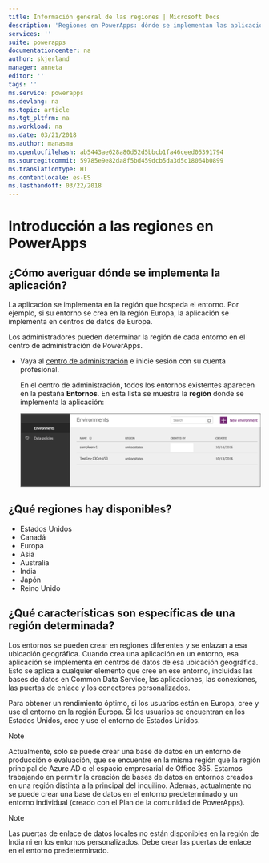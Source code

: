 ```yaml
---
title: Información general de las regiones | Microsoft Docs
description: 'Regiones en PowerApps: dónde se implementan las aplicaciones, regiones disponibles, características específicas de una región'
services: ''
suite: powerapps
documentationcenter: na
author: skjerland
manager: anneta
editor: ''
tags: ''
ms.service: powerapps
ms.devlang: na
ms.topic: article
ms.tgt_pltfrm: na
ms.workload: na
ms.date: 03/21/2018
ms.author: manasma
ms.openlocfilehash: ab5443ae628a80d52d5bbcb1fa46ceed05391794
ms.sourcegitcommit: 59785e9e82da8f5bd459dcb5da3d5c18064b0899
ms.translationtype: HT
ms.contentlocale: es-ES
ms.lasthandoff: 03/22/2018
---
```

# <a name="regions-overview-in-powerapps"></a>Introducción a las regiones en PowerApps
## <a name="how-do-i-find-out-where-my-app-is-deployed"></a>¿Cómo averiguar dónde se implementa la aplicación?
La aplicación se implementa en la región que hospeda el entorno. Por ejemplo, si su entorno se crea en la región Europa, la aplicación se implementa en centros de datos de Europa.

Los administradores pueden determinar la región de cada entorno en el centro de administración de PowerApps.

* Vaya al [centro de administración](https://admin.powerapps.com) e inicie sesión con su cuenta profesional.
  
    En el centro de administración, todos los entornos existentes aparecen en la pestaña **Entornos**. En esta lista se muestra la **región** donde se implementa la aplicación:
  
   ![Pestaña Entornos](./media/regions-overview/environment-list.png)

## <a name="what-regions-are-available"></a>¿Qué regiones hay disponibles?
* Estados Unidos
* Canadá
* Europa
* Asia
* Australia
* India
* Japón
* Reino Unido

## <a name="what-features-are-specific-to-a-given-region"></a>¿Qué características son específicas de una región determinada?
Los entornos se pueden crear en regiones diferentes y se enlazan a esa ubicación geográfica. Cuando crea una aplicación en un entorno, esa aplicación se implementa en centros de datos de esa ubicación geográfica. Esto se aplica a cualquier elemento que cree en ese entorno, incluidas las bases de datos en Common Data Service, las aplicaciones, las conexiones, las puertas de enlace y los conectores personalizados.

Para obtener un rendimiento óptimo, si los usuarios están en Europa, cree y use el entorno en la región Europa. Si los usuarios se encuentran en los Estados Unidos, cree y use el entorno de Estados Unidos.

> [!NOTE]
> Actualmente, solo se puede crear una base de datos en un entorno de producción o evaluación, que se encuentre en la misma región que la región principal de Azure AD o el espacio empresarial de Office 365. Estamos trabajando en permitir la creación de bases de datos en entornos creados en una región distinta a la principal del inquilino. Además, actualmente no se puede crear una base de datos en el entorno predeterminado y un entorno individual (creado con el Plan de la comunidad de PowerApps).

> [!NOTE]
> Las puertas de enlace de datos locales no están disponibles en la región de India ni en los entornos personalizados. Debe crear las puertas de enlace en el entorno predeterminado.


